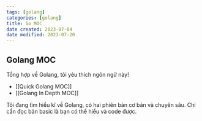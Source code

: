 ```yaml
---
tags: [golang]
categories: [golang]
title: Go MOC
date created: 2023-07-04
date modified: 2023-07-20
---
```


## Golang MOC

Tổng hợp về Golang, tôi yêu thích ngôn ngữ này!

- [[Quick Golang MOC]]
- [[Golang In Depth MOC]]

Tôi đang tìm hiểu kĩ về Golang, có hai phiên bản cơ bản và chuyên sâu. Chỉ cần đọc bản basic là bạn có thể hiểu và code được.
